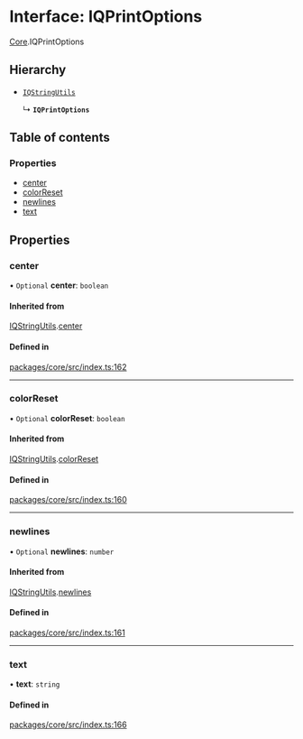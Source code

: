# Interface: IQPrintOptions

[Core](../modules/Core.md).IQPrintOptions

## Hierarchy

- [`IQStringUtils`](Core.IQStringUtils.md)

  ↳ **`IQPrintOptions`**

## Table of contents

### Properties

- [center](Core.IQPrintOptions.md#center)
- [colorReset](Core.IQPrintOptions.md#colorreset)
- [newlines](Core.IQPrintOptions.md#newlines)
- [text](Core.IQPrintOptions.md#text)

## Properties

### center

• `Optional` **center**: `boolean`

#### Inherited from

[IQStringUtils](Core.IQStringUtils.md).[center](Core.IQStringUtils.md#center)

#### Defined in

[packages/core/src/index.ts:162](https://github.com/iniquitybbs/iniquity/blob/dde6bbb/packages/core/src/index.ts#L162)

___

### colorReset

• `Optional` **colorReset**: `boolean`

#### Inherited from

[IQStringUtils](Core.IQStringUtils.md).[colorReset](Core.IQStringUtils.md#colorreset)

#### Defined in

[packages/core/src/index.ts:160](https://github.com/iniquitybbs/iniquity/blob/dde6bbb/packages/core/src/index.ts#L160)

___

### newlines

• `Optional` **newlines**: `number`

#### Inherited from

[IQStringUtils](Core.IQStringUtils.md).[newlines](Core.IQStringUtils.md#newlines)

#### Defined in

[packages/core/src/index.ts:161](https://github.com/iniquitybbs/iniquity/blob/dde6bbb/packages/core/src/index.ts#L161)

___

### text

• **text**: `string`

#### Defined in

[packages/core/src/index.ts:166](https://github.com/iniquitybbs/iniquity/blob/dde6bbb/packages/core/src/index.ts#L166)

